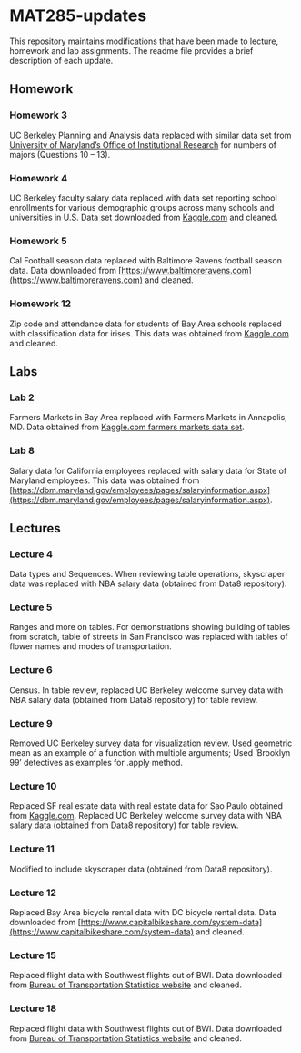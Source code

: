 # MAT285-updates

This repository maintains modifications that have been made to lecture, homework and lab assignments.  The readme file provides a brief description of each update.

## Homework

### Homework 3 
UC Berkeley Planning and Analysis data replaced with similar data set from [University of Maryland’s Office of Institutional Research](https://www.irpa.umd.edu) for numbers of majors (Questions 10 – 13). 

### Homework 4 
UC Berkeley faculty salary data replaced with data set reporting school enrollments for various demographic groups across many schools and universities in U.S.  Data set downloaded from [Kaggle.com](https://www.kaggle.com) and cleaned.  

### Homework 5 
Cal Football season data replaced with Baltimore Ravens football season data.  Data downloaded from [https://www.baltimoreravens.com](https://www.baltimoreravens.com) and cleaned. 

### Homework 12 
Zip code and attendance data for students of Bay Area schools replaced with classification data for irises.  This data was obtained from [Kaggle.com](https://www.kaggle.com) and cleaned.  

## Labs

### Lab 2 
Farmers Markets in Bay Area replaced with Farmers Markets in Annapolis, MD.  Data obtained from [Kaggle.com farmers markets data set](https://www.kaggle.com/madeleineferguson/farmers-markets-in-the-united-states).

### Lab 8
Salary data for California employees replaced with salary data for State of Maryland employees.  This data was obtained from [https://dbm.maryland.gov/employees/pages/salaryinformation.aspx](https://dbm.maryland.gov/employees/pages/salaryinformation.aspx).

## Lectures

### Lecture 4
Data types and Sequences.  When reviewing table operations, skyscraper data was replaced with NBA salary data (obtained from Data8 repository).

### Lecture 5
Ranges and more on tables.  For demonstrations showing building of tables from scratch, table of streets in San Francisco was replaced with tables of flower names and modes of transportation.  

### Lecture 6 
Census.  In table review, replaced UC Berkeley welcome survey data with NBA salary data (obtained from Data8 repository) for table review.

### Lecture 9 
Removed UC Berkeley survey data for visualization review.  Used geometric mean as an example of a function with multiple arguments; Used ‘Brooklyn 99’ detectives as examples for .apply method. 

### Lecture 10
Replaced SF real estate data with real estate data for Sao Paulo obtained from [Kaggle.com](https://www.kaggle.com).  Replaced UC Berkeley welcome survey data with NBA salary data (obtained from Data8 repository) for table review.

### Lecture 11
Modified to include skyscraper data  (obtained from Data8 repository).

### Lecture 12 
Replaced Bay Area bicycle rental data with DC bicycle rental data.  Data downloaded from [https://www.capitalbikeshare.com/system-data](https://www.capitalbikeshare.com/system-data) and cleaned. 

### Lecture 15
Replaced flight data with Southwest flights out of BWI.  Data downloaded from [Bureau of Transportation Statistics website](https://www.bts.gov/) and cleaned. 

### Lecture 18
Replaced flight data with Southwest flights out of BWI.  Data downloaded from [Bureau of Transportation Statistics website](https://www.bts.gov/) and cleaned.




